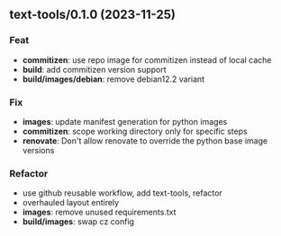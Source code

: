 ## text-tools/0.1.0 (2023-11-25)

### Feat

- **commitizen**: use repo image for commitizen instead of local cache
- **build**: add commitizen version support
- **build/images/debian**: remove debian12.2 variant

### Fix

- **images**: update manifest generation for python images
- **commitizen**: scope working directory only for specific steps
- **renovate**: Don't allow renovate to override the python base image versions

### Refactor

- use github reusable workflow, add text-tools, refactor
- overhauled layout entirely
- **images**: remove unused requirements.txt
- **build/images**: swap cz config
